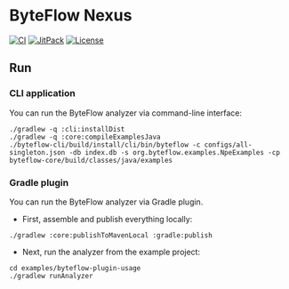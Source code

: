 # ByteFlow Nexus

[![CI](https://github.com/UnitTestBot/byteflow/actions/workflows/ci.yml/badge.svg)](https://github.com/UnitTestBot/byteflow/actions/workflows/ci.yml)
[![JitPack](https://jitpack.io/v/UnitTestBot/byteflow.svg)](https://jitpack.io/p/UnitTestBot/byteflow)
[![License](https://img.shields.io/github/license/UnitTestBot/byteflow)](LICENSE)

## Run

### CLI application

You can run the ByteFlow analyzer via command-line interface:

```shell
./gradlew -q :cli:installDist
./gradlew -q :core:compileExamplesJava
./byteflow-cli/build/install/cli/bin/byteflow -c configs/all-singleton.json -db index.db -s org.byteflow.examples.NpeExamples -cp byteflow-core/build/classes/java/examples
```

### Gradle plugin

You can run the ByteFlow analyzer via Gradle plugin.

- First, assemble and publish everything locally:

```shell
./gradlew :core:publishToMavenLocal :gradle:publish
```

- Next, run the analyzer from the example project:

```shell
cd examples/byteflow-plugin-usage
./gradlew runAnalyzer
```
